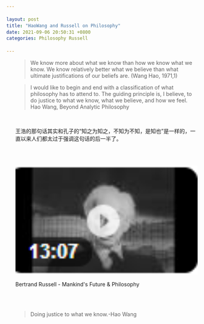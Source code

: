```yaml
---

layout: post
title: "HaoWang and Russell on Philosophy"
date: 2021-09-06 20:50:31 +0800
categories: Philosophy Russell

---
```


<html>
<head>
<meta charset="utf-8"> 
    <title>HaoWang and Russell on Philosophy</title>
</head>
<body>
  <div>
        <ul>
 <blockquote>
 We know more about what we know than how we know what we know. We know relatively better what we believe than what ultimate justifications of our beliefs are. (Wang Hao, 1971,1) 
 </blockquote> 
          
<blockquote> 
 I would like to begin and end with a classification of what philosophy has to attend to. The guiding principle is, I believe, to do justice to what we know, what we believe, and how we feel.<br />
Hao Wang, Beyond Analytic Philosophy
</blockquote> 

<br/>

<p>王浩的那句话其实和孔子的“知之为知之，不知为不知，是知也”是一样的，一直以来人们都太过于强调这句话的后一半了。<p>

<br/><br/>
  
<a href="https://www.youtube.com/watch?v=gvOcjzQ32Fw "><img src="https://raw.githubusercontent.com/FinalFantasy27/FinalFantasy27/main/images/Russell%20on.PNG" width=600/></a>
<p>Bertrand Russell - Mankind's Future & Philosophy<p>
  


<br/><br/>

<blockquote>
 Doing justice to what we know.-Hao Wang
</blockquote>         
